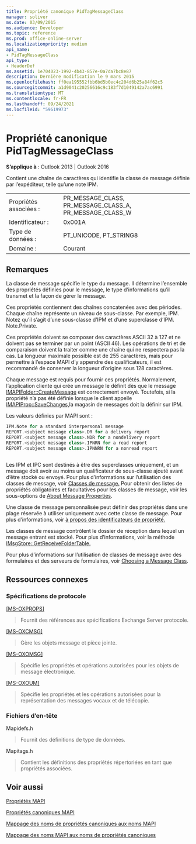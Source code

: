 ```yaml
---
title: Propriété canonique PidTagMessageClass
manager: soliver
ms.date: 03/09/2015
ms.audience: Developer
ms.topic: reference
ms.prod: office-online-server
ms.localizationpriority: medium
api_name:
- PidTagMessageClass
api_type:
- HeaderDef
ms.assetid: 1e704023-1992-4b43-857e-0a7da7bc8e87
description: Dernière modification le 9 mars 2015
ms.openlocfilehash: ff0ea195552fbb6bd5b0ec4c204d6b25a84f62c5
ms.sourcegitcommit: a1d9041c20256616c9c183f7d1049142a7ac6991
ms.translationtype: MT
ms.contentlocale: fr-FR
ms.lasthandoff: 09/24/2021
ms.locfileid: "59619973"
---
```

# <a name="pidtagmessageclass-canonical-property"></a>Propriété canonique PidTagMessageClass

  
  
**S’applique à** : Outlook 2013 | Outlook 2016 
  
Contient une chaîne de caractères qui identifie la classe de message définie par l’expéditeur, telle qu’une note IPM. 
  
|||
|:-----|:-----|
|Propriétés associées :  <br/> |PR_MESSAGE_CLASS, PR_MESSAGE_CLASS_A, PR_MESSAGE_CLASS_W  <br/> |
|Identificateur :  <br/> |0x001A  <br/> |
|Type de données :  <br/> |PT_UNICODE, PT_STRING8  <br/> |
|Domaine :  <br/> |Courant  <br/> |
   
## <a name="remarks"></a>Remarques

La classe de message spécifie le type du message. Il détermine l’ensemble des propriétés définies pour le message, le type d’informations qu’il transmet et la façon de gérer le message. 
  
Ces propriétés contiennent des chaînes concatenées avec des périodes. Chaque chaîne représente un niveau de sous-classe. Par exemple, IPM. Notez qu’il s’agit d’une sous-classe d’IPM et d’une superclasse d’IPM. Note.Private. 
  
Ces propriétés doivent se composer des caractères ASCII 32 à 127 et ne doivent pas se terminer par un point (ASCII 46). Les opérations de tri et de comparaison doivent la traiter comme une chaîne qui ne respectera pas la cas. La longueur maximale possible est de 255 caractères, mais pour permettre à l’espace MAPI d’y appendre des qualificateurs, il est recommandé de conserver la longueur d’origine sous 128 caractères. 
  
Chaque message est requis pour fournir ces propriétés. Normalement, l’application cliente qui crée un message le définit dès que le message [IMAPIFolder::CreateMessage](imapifolder-createmessage.md) est correctement envoyé. Toutefois, si la propriété n’a pas été définie lorsque le client appelle [IMAPIProp::SaveChanges,](imapiprop-savechanges.md)la magasin de messages doit la définir sur IPM. 
  
Les valeurs définies par MAPI sont : 
  
```cpp
IPM.Note for a standard interpersonal message 
REPORT.<subject message class>.DR for a delivery report 
REPORT.<subject message class>.NDR for a nondelivery report 
REPORT.<subject message class>.IPNRN for a read report 
REPORT.<subject message class>.IPNNRN for a nonread report 
 
```

Les IPM et IPC sont destinés à être des superclasses uniquement, et un message doit avoir au moins un qualificateur de sous-classe ajouté avant d’être stocké ou envoyé. Pour plus d’informations sur l’utilisation des classes de message, voir [Classes de message.](mapi-message-classes.md) Pour obtenir des listes de propriétés obligatoires et facultatives pour les classes de message, voir les sous-options de [About Message Properties](message-properties-overview.md).
  
Une classe de message personnalisée peut définir des propriétés dans une plage réservée à utiliser uniquement avec cette classe de message. Pour plus d’informations, voir [à propos des identificateurs de propriété.](mapi-property-identifier-overview.md) 
  
Les classes de message contrôlent le dossier de réception dans lequel un message entrant est stocké. Pour plus d’informations, voir la méthode [IMsgStore::GetReceiveFolderTable.](imsgstore-getreceivefoldertable.md) 
  
Pour plus d’informations sur l’utilisation de classes de message avec des formulaires et des serveurs de formulaires, voir [Choosing a Message Class](choosing-a-message-class.md). 
  
## <a name="related-resources"></a>Ressources connexes

### <a name="protocol-specifications"></a>Spécifications de protocole

[[MS-OXPROPS]](https://msdn.microsoft.com/library/f6ab1613-aefe-447d-a49c-18217230b148%28Office.15%29.aspx)
  
> Fournit des références aux spécifications Exchange Server protocole.
    
[[MS-OXCMSG]](https://msdn.microsoft.com/library/7fd7ec40-deec-4c06-9493-1bc06b349682%28Office.15%29.aspx)
  
> Gère les objets message et pièce jointe.
    
[[MS-OXOMSG]](https://msdn.microsoft.com/library/daa9120f-f325-4afb-a738-28f91049ab3c%28Office.15%29.aspx)
  
> Spécifie les propriétés et opérations autorisées pour les objets de message électronique.
    
[[MS-OXOUM]](https://msdn.microsoft.com/library/2a0696c5-2caf-4f20-87fb-085db430afec%28Office.15%29.aspx)
  
> Spécifie les propriétés et les opérations autorisées pour la représentation des messages vocaux et de télécopie.
    
### <a name="header-files"></a>Fichiers d’en-tête

Mapidefs.h
  
> Fournit des définitions de type de données.
    
Mapitags.h
  
> Contient les définitions des propriétés répertoriées en tant que propriétés associées.
    
## <a name="see-also"></a>Voir aussi



[Propriétés MAPI](mapi-properties.md)
  
[Propriétés canoniques MAPI](mapi-canonical-properties.md)
  
[Mappage des noms de propriétés canoniques aux noms MAPI](mapping-canonical-property-names-to-mapi-names.md)
  
[Mappage des noms MAPI aux noms de propriétés canoniques](mapping-mapi-names-to-canonical-property-names.md)


